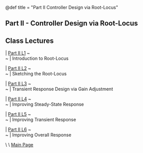@def title = "Part II Controller Design via Root-Locus"

## Part II - Controller Design via Root-Locus


## Class Lectures

| [Part II L1](../lecture1/index.html)  ~~~<br>~~~ | Introduction to Root-Locus
 
| [Part II L2](../lecture2/index.html)  ~~~<br>~~~ | Sketching the Root-Locus
 
| [Part II L3](../lecture3/index.html)  ~~~<br>~~~ | Transient Response Design via Gain Adjustment
 
| [Part II L4](../lecture4/index.html)  ~~~<br>~~~ | Improving Steady-State Response
 
| [Part II L5](../lecture5/index.html)  ~~~<br>~~~ | Improving Transient Response
 
| [Part II L6](../lecture6/index.html)  ~~~<br>~~~ | Improving Overall Response

\\
\\
[Main Page](/index.html)